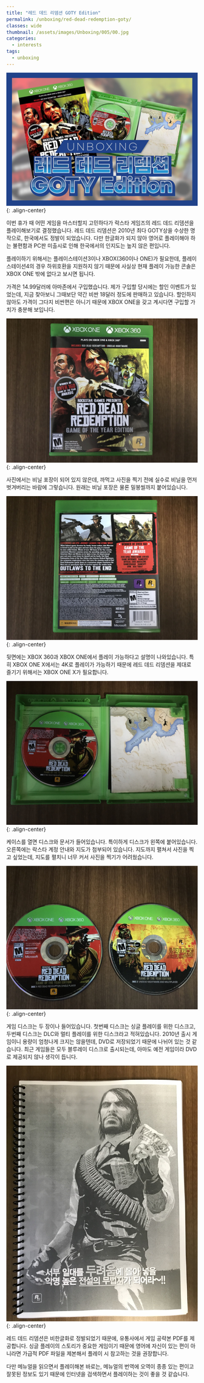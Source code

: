 ```yaml
---
title: "레드 데드 리뎀션 GOTY Edition"
permalink: /unboxing/red-dead-redemption-goty/
classes: wide
thumbnail: /assets/images/Unboxing/005/00.jpg
categories:
  - interests
tags:
  - unboxing
---
```


![](/assets/images/Unboxing/005/00.jpg){: .align-center}

이번 휴가 때 어떤 게임을 마스터할지 고민하다가 락스타 게임즈의 레드 데드 리뎀션을 플레이해보기로 결정했습니다. 레드 데드 리뎀션은 2010년 최다 GOTY상을 수상한 명작으로, 한국에서도 정발이 되었습니다. 다만 한글화가 되지 않아 영어로 플레이해야 하는 불편함과 PC판 미출시로 인해 한국에서의 인지도는 높지 않은 편입니다.

플레이하기 위해서는 플레이스테이션3이나 XBOX(360이나 ONE)가 필요한데, 플레이스테이션4의 경우 하위호환을 지원하지 않기 때문에 사실상 현재 플레이 가능한 콘솔은 XBOX ONE 밖에 없다고 보시면 됩니다.

가격은 14.99달러에 아마존에서 구입했습니다. 제가 구입할 당시에는 할인 이벤트가 있었는데, 지금 찾아보니 그때보단 약간 비싼 18달러 정도에 판매하고 있습니다. 할인하지 않아도 가격이 그다지 비싼편은 아니기 때문에 XBOX ONE을 갖고 계시다면 구입할 가치가 충분해 보입니다.

![](/assets/images/Unboxing/005/01.jpg){: .align-center}

사진에서는 비닐 포장이 되어 있지 않은데, 까먹고 사진을 찍기 전에 실수로 비닐을 먼저 벗겨버리는 바람에 그렇습니다. 원래는 비닐 포장은 물론 밀봉씰까지 붙어있습니다.

![](/assets/images/Unboxing/005/02.jpg){: .align-center}

뒷면에는 XBOX 360과 XBOX ONE에서 플레이 가능하다고 설명이 나와있습니다. 특히 XBOX ONE X에서는 4K로 플레이가 가능하기 때문에 레드 데드 리뎀션을 제대로 즐기기 위해서는 XBOX ONE X가 필요합니다.

![](/assets/images/Unboxing/005/03.jpg){: .align-center}

케이스를 열면 디스크와 문서가 들어있습니다. 특이하게 디스크가 왼쪽에 붙어있습니다. 오른쪽에는 락스타 계정 안내와 지도가 첨부되어 있습니다. 지도까지 펼쳐서 사진을 찍고 싶었는데, 지도를 펼치니 너무 커서 사진을 찍기가 어려웠습니다.

![](/assets/images/Unboxing/005/04.jpg){: .align-center}

게임 디스크는 두 장이나 들어있습니다. 첫번째 디스크는 싱글 플레이를 위한 디스크고, 두번째 디스크는 DLC와 멀티 플레이를 위한 디스크라고 적혀있습니다. 2010년 출시 게임이니 용량이 엄청나게 크지는 않을텐데, DVD로 저장되었기 때문에 나뉘어 있는 것 같습니다. 최근 게임들은 모두 블루레이 디스크로 출시되는데, 아마도 예전 게임이라 DVD로 제공되지 않나 생각이 듭니다.

![](/assets/images/Unboxing/005/05.jpg){: .align-center}

레드 데드 리뎀션은 비한글화로 정발되었기 때문에, 유통사에서 게임 공략본 PDF를 제공합니다. 싱글 플레이의 스토리가 중요한 게임이기 때문에 영어에 자신이 있는 편이 아니라면 가급적 PDF 파일을 제본해서 플레이 시 참고하는 것을 권장합니다.

다만 메뉴얼을 읽으면서 플레이해본 바로는, 메뉴얼의 번역에 오역이 종종 있는 편이고 잘못된 정보도 있기 때문에 인터넷을 검색하면서 플레이하는 것이 좋을 것 같습니다.